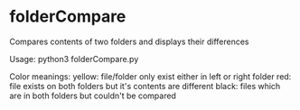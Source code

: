 # folderCompare
Compares contents of two folders and displays their differences

Usage: python3 folderCompare.py <leftFolderPath> <rightFolderPath>

Color meanings:
    yellow: file/folder only exist either in left or right folder
    red: file exists on both folders but it's contents are different
    black: files which are in both folders but couldn't be compared
